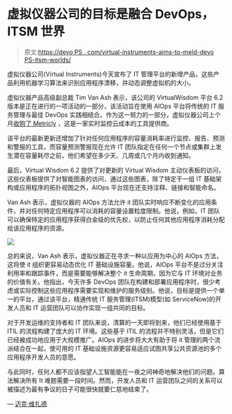 # 虚拟仪器公司的目标是融合 DevOps，ITSM 世界

> 原文:[https://devo PS . com/virtual-instruments-aims-to-meld-devo PS-itsm-worlds/](https://devops.com/virtual-instruments-aims-to-meld-devops-itsm-worlds/)

虚拟仪器公司(Virtual Instruments)今天宣布了 IT 管理平台的新增产品，这些产品利用机器学习算法来识别应用程序漂移，并动态调整虚拟机的大小。

虚拟仪器产品高级副总裁 Tim Van Ash 表示，该公司的 VirtualWisdom 平台 6.2 版本是正在进行的一项活动的一部分，该活动旨在使用 AIOps 平台将传统的 IT 服务管理与最佳 DevOps 实践相结合。作为这一努力的一部分，虚拟仪器公司上个月[收购了 Metricly](https://devops.com/virtual-instruments-acquires-metricly-to-monitor-cloud-costs/) ，这是一家实时监控云成本的工具提供商。

该平台的最新更新还增加了针对任何应用程序的容量消耗率进行监控、报告、预测和警报的工具，而容量预测警报现在允许 IT 团队指定在任何一个节点或集群上发生潜在容量耗尽之前，他们希望在多少天、几周或几个月内收到通知。

最后，Virtual Wisdom 6.2 提供了对更新的 Virtual Wisdom 主动仪表板的访问，这些仪表板提供了对智能图表的访问，通过这些图表，除了特定于一组 IT 基础架构或应用程序的拓扑视图之外，AIOps 平台现在还支持注释、链接和智能命名。

Van Ash 表示，虚拟仪器的 AIOps 方法允许 it 团队实时响应不断变化的应用条件，并对任何特定应用程序可以消耗的容量设置粒度限制。他说，例如，IT 团队可以确保特定的应用程序获得白金级的优先权，以防止任何其他应用程序消耗分配给该应用程序的资源。

![](../Images/2a78a3a850c6acffbe7e3f6aba48761f.png)

总的来说，Van Ash 表示，虚拟仪器正在寻求一种以应用为中心的 AIOps 方法，这将使 it 组织更容易动态优化 IT 基础设施容量。他说，AIOps 平台不是过分关注利用率和跟踪事件，而是需要能够解决整个 it 生命周期，因为它与 IT 环境对业务的价值有关。他指出，今天许多 DevOps 团队在构建和部署应用程序时，很少考虑或实际控制这些应用程序需要实现和维护的服务级别。他说，目标是提供一个单一的平台，通过该平台，精通传统 IT 服务管理(ITSM)模型(如 ServiceNow)的开发人员和 IT 运营团队可以协作实现一组共同的目标。

对于开发运维的支持者和 IT 团队来说，清算的一天即将到来，他们已经使用基于 ITIL 的流程构建了庞大的 IT 环境。这些基于 ITIL 的流程并不特别灵活，但是它们已经被成功地应用于大规模推广。AIOps 的进步将大大有助于将 it 管理的两个流派结合在一起，使可用的 IT 基础设施资源更容易适应试图共享公共资源池的多个应用程序开发人员的意愿。

与此同时，任何人都不应该指望人工智能能在一夜之间神奇地解决他们的问题。算法解决所有 It 难题需要一段时间。然而，开发人员和 IT 运营团队之间的关系可以被描述为最有争议的日子可能很快就要仁慈地结束了。

— [迈克·维扎德](https://devops.com/author/mike-vizard/)